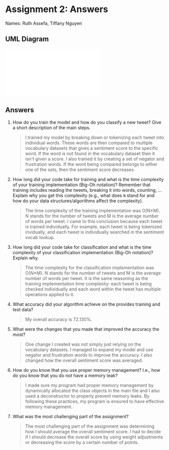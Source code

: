 # Assignment 2: Answers
Names: Ruth Assefa, Tiffany Nguyen

## UML Diagram
![UML Diagram](UML_Diagram.pdf)


## Answers

1. How do you train the model and how do you classify a new tweet? Give a short description of the main steps.

    > I trained my model by breaking down or tokenizing each tweet into individual words. These words are then compared to multiple vocabulary datasets that gives a sentiment score to the specific word. If the word is not found in the vocabulary dataset then it isn't given a score. I also trained it by creating a set of negator and frustration words. If the word being compared belongs to either one of the sets, then the sentiment score decreases. 

2. How long did your code take for training and what is the time complexity of your training implementation (Big-Oh notation)? Remember that training includes reading the tweets, breaking it into words, counting, ... Explain why you get this complexity (e.g., what does `N` stand for and how do your data structures/algorithms affect the complexity).

   > The time complexity of the training implementation was O(N*M). N stands for the number of tweets and M is the average number of words per tweet. I came to this conclusion because each tweet is trained individually. For example, each tweet is being tokenized invidually, and each tweet is individually searched in the sentiment vocab lookup. 

3. How long did your code take for classification and what is the time complexity of your classification implementation (Big-Oh notation)? Explain why.

   > The time complexity for the classification implementation was O(N*M). N stands for the number of tweets and M is the average number of words per tweet. It is the same reasoning as the training implementation time complexity: each tweet is being checked individually and each word within the tweet has multiple operations applied to it.

4. What accuracy did your algorithm achieve on the provides training and test data? 

   > My overall accuracy is 72.130%.

5. What were the changes that you made that improved the accuracy the most?
   
   > One change I created was not simply just relying on the vocabulary datasets. I managed to expand my model and use negator and frustration words to improve the accuracy. I also changed how the overall sentiment score was averaged.

6. How do you know that you use proper memory management? I.e., how do you know that you do not have a memory leak?

   > I made sure my program had proper memory management by dynamically allocated the class objects in the main file and I also used a deconstructor to properly prevent memory leaks. By following these practices, my program is ensured to have effective memory management.

6. What was the most challenging part of the assignment?

   > The most challenging part of the assignment was determining how I should average the overall sentiment score. I had to decide if I should decrease the overall score by using weight adjustments or decreasing the score by a certain number of points.